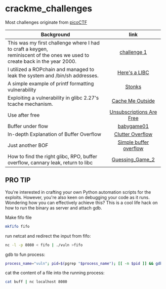 # crackme_challenges
Most challenges originate from [picoCTF](https://play.picoctf.org/practice?category=6&page=1)

| Background | link |
| -------- | :------: |
| This was my first challenge where I had to craft a keygen, </br>reminiscent of the ones we used to create back in the year 2000.    | [challenge 1](./binary_exploitation/challenge_1/README.md)     |
| I utilized a ROPchain and managed to leak the system and /bin/sh addresses.     | [Here's a LIBC](./binary_exploitation/Here's%20a%20LIBC/README.md)     |
| A simple example of printf formatting vulnerability  | [Stonks](./binary_exploitation/Stonks/README.md)     |
| Exploiting a vulnerability in glibc 2.27's tcache mechanism. | [Cache Me Outside](./binary_exploitation/Cache%20Me%20Outside/README.md)     |
| Use after free    | [Unsubscriptions Are Free](./binary_exploitation/Unsubscriptions%20Are%20Free/README.md)     |
| Buffer under flow    | [babygame01](./binary_exploitation/babygame01/README.md)     |
| In-depth Explanation of Buffer Overflow  | [Clutter Overflow](./binary_exploitation/clutter-overflow/README.md)     |
| Just another BOF    | [Simple buffer overflow](./binary_exploitation/bof1/README.md)     |
| How to find the right glibc, RPO, buffer overflow, cannary leak, return to libc | [Guessing_Game_2](./binary_exploitation/Guessing_Game_2/README.md) |


## PRO TIP
You're interested in crafting your own Python automation scripts for the exploits. However, you're also keen on debugging your code as it runs. Wondering how you can effectively achieve this?
This is a cool life hack on how to run the binary as server and attach gdb.

Make fifo file
```bash
mkfifo fifo
```
run netcat and redirect the input from fifo:
```bash
nc -l -p 8080 < fifo | ./vuln >fifo
```

gdb to fun process:
```bash
process_name="vuln"; pid=$(pgrep "$process_name"); [[ -n $pid ]] && gdb -p "$pid" -x .gdbinit
```

cat the content of a file into the running process:
```bash
cat buff | nc localhost 8080
```
